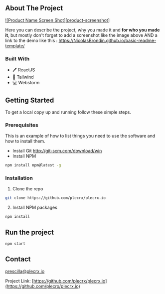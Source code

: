 ## About The Project

[![Product Name Screen Shot][product-screenshot]](https://example.com)

Here you can describe the project, why you made it and **for who you made it**, but mostly don't forget to add a screenshot like the image above AND a link to the demo like this : https://NicolasBrondin.github.io/basic-readme-template/

### Built With

* 🖊️ ReactJS
* 🐙 Tailwind
* 💻 Webstorm

<!-- GETTING STARTED -->
## Getting Started

To get a local copy up and running follow these simple steps.

### Prerequisites

This is an example of how to list things you need to use the software and how to install them.
* Install Git
http://git-scm.com/download/win
* Install NPM
```sh
npm install npm@latest -g
```

### Installation
 
1. Clone the repo
```sh
git clone https://github.com/plecrx/plecrx.io
```
2. Install NPM packages 
```sh
npm install
```

## Run the project
```sh
npm start
```

<!-- CONTACT -->
## Contact

prescilla@plecrx.io

Project Link: [https://github.com/plecrx/plecrx.io](https://github.com/plecrx/plecrx.io)
